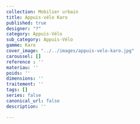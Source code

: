 ```yaml
---
collection: Mobilier urbain
title: Appuis-vélo Karo
published: true
designer: "?"
category: Appuis-Vélo
sub_category: Appuis-Vélo
gamme: Karo
cover_image: "../../images/appuis-velo-karo.jpg"
caroussel: []
reference : ''
materiau: ''
poids: ''
dimensions: ''
traitement: ''
tags: []
series: false
canonical_url: false
description: ''

---
```

